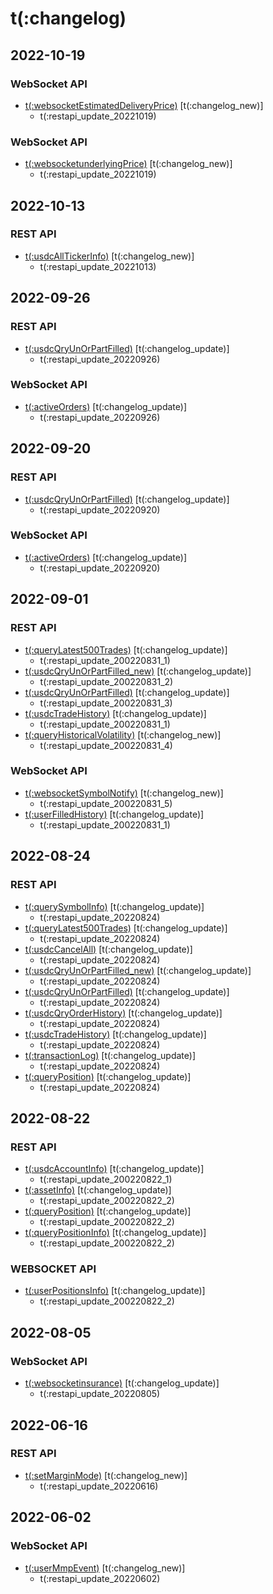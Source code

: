 # t(:changelog)

## 2022-10-19
### WebSocket API
- [t(:websocketEstimatedDeliveryPrice)](#t-websocketestimateddeliveryprice) [t(:changelog_new)]
  - t(:restapi_update_20221019)

### WebSocket API
- [t(:websocketunderlyingPrice)](#t-websocketunderlyingprice) [t(:changelog_new)]
  - t(:restapi_update_20221019)

## 2022-10-13
### REST API
- [t(:usdcAllTickerInfo)](#t-usdcalltickerinfo) [t(:changelog_new)]
  - t(:restapi_update_20221013)

## 2022-09-26
### REST API
- [t(:usdcQryUnOrPartFilled)](#t-usdcqryunorpartfilled) [t(:changelog_update)]
  - t(:restapi_update_20220926)

### WebSocket API
- [t(:activeOrders)](#t-activeorders) [t(:changelog_update)]
  - t(:restapi_update_20220926)

## 2022-09-20
### REST API
- [t(:usdcQryUnOrPartFilled)](#t-usdcqryunorpartfilled) [t(:changelog_update)]
  - t(:restapi_update_20220920)

### WebSocket API
- [t(:activeOrders)](#t-activeorders) [t(:changelog_update)]
  - t(:restapi_update_20220920)


## 2022-09-01
### REST API
- [t(:queryLatest500Trades)](#t-querylatest500trades) [t(:changelog_update)]
  - t(:restapi_update_200220831_1)
- [t(:usdcQryUnOrPartFilled_new)](#t-usdcqryunorpartfilled_new) [t(:changelog_update)]
  - t(:restapi_update_200220831_2)
- [t(:usdcQryUnOrPartFilled)](#t-usdcqryunorpartfilled) [t(:changelog_update)]
  - t(:restapi_update_200220831_3)
- [t(:usdcTradeHistory)](#t-usdctradehistory) [t(:changelog_update)]
  - t(:restapi_update_200220831_1)
- [t(:queryHistoricalVolatility)](#t-queryhistoricalvolatility) [t(:changelog_new)]
  - t(:restapi_update_200220831_4)

### WebSocket API
- [t(:websocketSymbolNotify)](#t-websocketsymbolnotify) [t(:changelog_new)]
  - t(:restapi_update_200220831_5)
- [t(:userFilledHistory)](#t-userfilledhistory) [t(:changelog_update)]
  - t(:restapi_update_200220831_1)


## 2022-08-24
### REST API
- [t(:querySymbolInfo)](#t-querysymbolinfo) [t(:changelog_update)]
  - t(:restapi_update_20220824)
- [t(:queryLatest500Trades)](#t-querylatest500trades) [t(:changelog_update)]
  - t(:restapi_update_20220824)
- [t(:usdcCancelAll)](#t-usdccancelall) [t(:changelog_update)]
  - t(:restapi_update_20220824)
- [t(:usdcQryUnOrPartFilled_new)](#t-usdcqryunorpartfilled_new) [t(:changelog_update)]
  - t(:restapi_update_20220824)
- [t(:usdcQryUnOrPartFilled)](#t-usdcqryunorpartfilled) [t(:changelog_update)]
  - t(:restapi_update_20220824)
- [t(:usdcQryOrderHistory)](#t-usdcqryorderhistory) [t(:changelog_update)]
  - t(:restapi_update_20220824)
- [t(:usdcTradeHistory)](#t-usdctradehistory) [t(:changelog_update)]
  - t(:restapi_update_20220824)
- [t(:transactionLog)](#t-transactionlog) [t(:changelog_update)]
  - t(:restapi_update_20220824)
- [t(:queryPosition)](#t-queryposition) [t(:changelog_update)]
  - t(:restapi_update_20220824)

## 2022-08-22
### REST API
- [t(:usdcAccountInfo)](#t-usdcaccountinfo) [t(:changelog_update)]
  - t(:restapi_update_200220822_1)
- [t(:assetInfo)](#t-assetinfo) [t(:changelog_update)]
  - t(:restapi_update_200220822_2)
- [t(:queryPosition)](#t-queryposition) [t(:changelog_update)]
  - t(:restapi_update_200220822_2)
- [t(:queryPositionInfo)](#t-querypositioninfo) [t(:changelog_update)]
  - t(:restapi_update_200220822_2)

### WEBSOCKET API
- [t(:userPositionsInfo)](#t-userpositionsinfo) [t(:changelog_update)]
  - t(:restapi_update_200220822_2)

## 2022-08-05
### WebSocket API
- [t(:websocketinsurance)](#t-websocketinsurance) [t(:changelog_update)]
  - t(:restapi_update_20220805)

## 2022-06-16
### REST API
- [t(:setMarginMode)](#t-setmarginmode) [t(:changelog_new)]
  - t(:restapi_update_20220616)

## 2022-06-02
### WebSocket API
- [t(:userMmpEvent)](#t-usermmpevent) [t(:changelog_new)]
  - t(:restapi_update_20220602)
